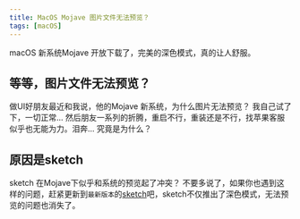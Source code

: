 ```yaml
---
title: MacOS Mojave 图片文件无法预览？
tags: [macOS]
---
```


macOS 新系统Mojave 开放下载了，完美的深色模式，真的让人舒服。
## 等等，图片文件无法预览？

做UI好朋友最近和我说，他的Mojave 新系统，为什么图片无法预览？
我自己试了下，一切正常...
然后朋友一系列的折腾，重启不行，重装还是不行，找苹果客服似乎也无能为力。泪奔...
究竟是为什么？

## 原因是sketch

sketch 在Mojave下似乎和系统的预览起了冲突？
不要多说了，如果你也遇到这样的问题，赶紧更新到`最新版本`的[sketch](https://www.sketchapp.com/)吧，sketch不仅推出了深色模式，无法预览的问题也消失了。

